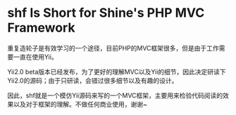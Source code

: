 shf Is Short for Shine's PHP MVC Framework
===

重复造轮子是有效学习的一个途径，目前PHP的MVC框架很多，但是由于工作需要一直在使用Yii。

Yii2.0 beta版本已经发布，为了更好的理解MVC以及Yii的细节，因此决定研读下Yii2.0的源码；由于只研读，会错过很多细节以及有趣的设计。

因此，shf就是一个模仿Yii源码来写的一个MVC框架，主要用来检验代码阅读的效果以及对于框架的理解。不做任何商业使用，谢谢~
